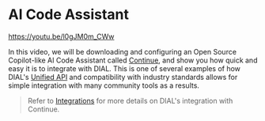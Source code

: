 # AI Code Assistant

https://youtu.be/l0gJM0m_CWw

In this video, we will be downloading and configuring an Open Source Copilot-like AI Code Assistant called [Continue](https://www.continue.dev/), and show you how quick and easy it is to integrate with DIAL. This is one of several examples of how DIAL's [Unified API](/docs/video%20demos/3.Developers/3.dial-unified-api.md) and compatibility with industry standards allows for simple integration with many community tools as a results.

> Refer to [Integrations](/docs/tutorials/1.developers/5.integrations/2.vscode-extension.md) for more details on DIAL's integration with Continue.